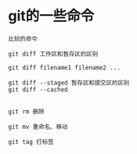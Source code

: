 # git的一些命令

    比较的命令

    git diff 工作区和暂存区的区别

    git diff filename1 filename2 ...

    git diff --staged 暂存区和提交区的区别
    git diff --cached


    git rm 删除    

    git mv 重命名、移动

    git tag 打标签